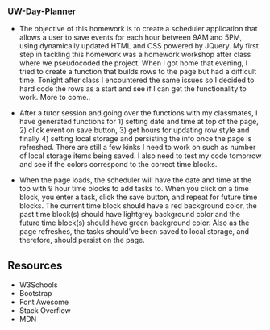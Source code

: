 ### UW-Day-Planner

- The objective of this homework is to create a scheduler application that allows a user to save events for each hour between 9AM and 5PM, using dynamically updated HTML and CSS powered by JQuery. My first step in tackling this homework was a homework workshop after class where we pseudocoded the project. When I got home that evening, I tried to create a function that builds rows to the page but had a difficult time. Tonight after class I encountered the same issues so I decided to hard code the rows as a start and see if I can get the functionality to work. More to come..

- After a tutor session and going over the functions with my classmates, I have generated functions for 1) setting date and time at top of the page, 2) click event on save button, 3) get hours for updating row style and finally 4) setting local storage and persisting the info once the page is refreshed. There are still a few kinks I need to work on such as number of local storage items being saved. I also need to test my code tomorrow and see if the colors correspond to the correct time blocks.

- When the page loads, the scheduler will have the date and time at the top with 9 hour time blocks to add tasks to. When you click on a time block, you enter a task, click the save button, and repeat for future time blocks. The current time block should have a red background color, the past time block(s) should have lightgrey background color and the future time block(s) should have green background color. Also as the page refreshes, the tasks should've been saved to local storage, and therefore, should persist on the page.

## Resources

- W3Schools 
- Bootstrap 
- Font Awesome
- Stack Overflow
- MDN